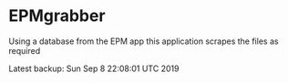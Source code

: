 # EPMgrabber
Using a database from the EPM app this application scrapes the files as required


Latest backup: Sun Sep 8 22:08:01 UTC 2019
